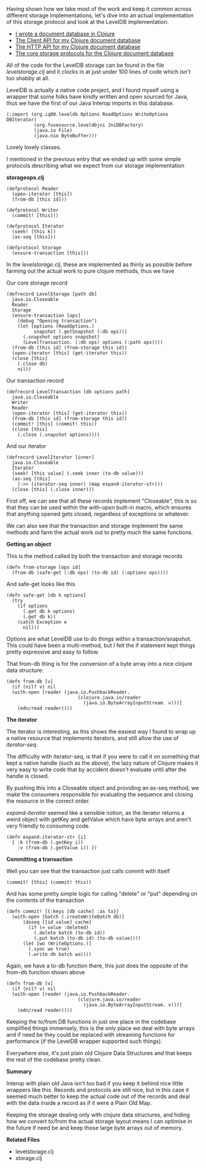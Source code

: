 Having shown how we take most of the work and keep it common across different storage implementations, let's dive into an actual implementation of this storage protocol and look at the LevelDB implementation.

- [I wrote a document database in Clojure](/entries/i-wrote-a-document-database-in-clojure.html)
- [The Client API for my Clojure document database](/entries/the-client-api-for-my-clojure-document-database.html)
- [The HTTP API for my Clojure document database](/entries/the-http-api-for-my-clojure-document-database.html)
- [The core storage protocols for the Clojure document database](/entries/the-core-storage-protocols-for-my-clojure-document-database.html)

All of the code for the LevelDB storage can be found in the file *levelstorage.clj* and it clocks in at just under 100 lines of code which isn't too shabby at all.

LevelDB is actually a native code project, and I found myself using a wrapper that some folks have kindly written and open sourced for Java, thus we have the first of our Java Interop imports in this database.

    (:import (org.iq80.leveldb Options ReadOptions WriteOptions DBIterator)
              (org.fusesource.leveldbjni JniDBFactory)
              (java.io File)
              (java.nio ByteBuffer)))

Lovely lovely classes.

I mentioned in the previous entry that we ended up with some simple protocols describing what we expect from our storage implementation

**storageops.clj**

    (defprotocol Reader
      (open-iterator [this])
      (from-db [this id]))

    (defprotocol Writer
      (commit! [this]))

    (defprotocol Iterator
      (seek! [this k])
      (as-seq [this]))

    (defprotocol Storage
      (ensure-transaction [this]))

In the *levelstorage.clj*, these are implemented as thinly as possible before farming out the actual work to pure clojure methods, thus we have

Our core storage record

    (defrecord LevelStorage [path db]
      java.io.Closeable
      Reader
      Storage
      (ensure-transaction [ops]
        (debug "Opening transaction")
        (let [options (ReadOptions.)
              snapshot (.getSnapshot (:db ops))]
          (.snapshot options snapshot)
          (LevelTransaction. (:db ops) options (:path ops))))
      (from-db [this id] (from-storage this id))
      (open-iterator [this] (get-iterator this))
      (close [this]
        (.close db)
        nil))

Our transaction record

    (defrecord LevelTransaction [db options path]
      java.io.Closeable
      Writer
      Reader
      (open-iterator [this] (get-iterator this))
      (from-db [this id] (from-storage this id))
      (commit! [this] (commit! this))
      (close [this]
        (.close (.snapshot options))))

And our iterator

    (defrecord LevelIterator [inner]
      java.io.Closeable
      Iterator
      (seek! [this value] (.seek inner (to-db value)))
      (as-seq [this]
        (->> (iterator-seq inner) (map expand-iterator-str)))
      (close [this] (.close inner)))

First off, we can see that all these records implement "Closeable", this is so that they can be used within the *with-open* built-in macro, which ensures that anything opened gets closed, regardless of exceptions or whatever.


We can also see that the transaction and storage implement the same methods and farm the actual work out to pretty much the same functions.


**Getting an object**

This is the method called by both the transaction and storage records

    (defn from-storage [ops id]
      (from-db (safe-get (:db ops) (to-db id) (:options ops))))

And safe-get looks like this

    (defn safe-get [db k options]
      (try
        (if options
          (.get db k options)
          (.get db k))
        (catch Exception e
          nil)))

Options are what LevelDB use to do things within a transaction/snapshot. This could have been a multi-method, but I felt the if statement kept things pretty expressive and easy to follow.

That from-db thing is for the conversion of a byte array into a nice clojure data structure:

    (defn from-db [v]
      (if (nil? v) nil
      (with-open [reader (java.io.PushbackReader.
                              (clojure.java.io/reader
                                (java.io.ByteArrayInputStream. v)))]
        (edn/read reader))))


**The iterator**

The iterator is interesting, as this shows the easiest way I found to wrap up a native resource that implements iterators, and still allow the use of *iterator-seq*.

The difficulty with iterator-seq, is that if you were to call it on something that kept a native handle (such as the above), the lazy nature of Clojure makes it very easy to write code that by accident doesn't evaluate until after the handle is closed.

By pushing this into a Closeable object and providing an as-seq method, we make the consumers responsible for evaluating the sequence and closing the resource in the correct order.

*expand-iterator* seemed like a sensible notion, as the iterator returns a weird object with getKey and getValue which have byte arrays and aren't very friendly to consuming code.

    (defn expand-iterator-str [i]
      { :k (from-db (.getKey i))
        :v (from-db (.getValue i)) })


**Committing a transaction**

Well you can see that the transaction just calls commit with itself

    (commit! [this] (commit! this))

And has some pretty simple logic for calling "delete" or "put" depending on the contents of the transaction

    (defn commit! [{:keys [db cache] :as tx}]
      (with-open [batch (.createWriteBatch db)]
          (doseq [[id value] cache]
            (if (= value :deleted)
              (.delete batch (to-db id))
              (.put batch (to-db id) (to-db value))))
          (let [wo (WriteOptions.)]
            (.sync wo true)
            (.write db batch wo))))

Again, we have a to-db function there, this just does the opposite of the from-db function shown above

    (defn from-db [v]
      (if (nil? v) nil
      (with-open [reader (java.io.PushbackReader.
                              (clojure.java.io/reader
                                (java.io.ByteArrayInputStream. v)))]
        (edn/read reader))))

Keeping the to/from DB functions in just one place in the codebase simplified things immensely, this is the only place we deal with byte arrays and if need be they could be replaced with streaming functions for performance (if the LevelDB wrapper supported such things).

Everywhere else, it's just plain old Clojure Data Structures and that keeps the rest of the codebase pretty clean.

**Summary**

Interop with plain old Java isn't too bad if you keep it behind nice little wrappers like this. Records and protocols are still nice, but in this case it seemed much better to keep the actual code out of the records and deal with the data inside a record as if it were a Plain Old Map.

Keeping the storage dealing only with clojure data structures, and hiding how we convert to/from the actual storage layout means I can optimise in the future if need be and keep those large byte arrays out of memory.

**Related Files**

- levelstorage.clj
- storage.clj
